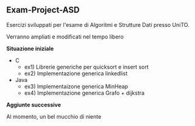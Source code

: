 ## Exam-Project-ASD

Esercizi sviluppati per l'esame di Algoritmi e Strutture Dati presso UniTO.

Verranno ampliati e modificati nel tempo libero 

**Situazione iniziale**

- C
  - ex1) Librerie generiche per quicksort e insert sort
  - ex2) Implementazione generica linkedlist
- Java 
  - ex3) Implementaizone generica MinHeap
  - ex4) Implementazione generica Grafo + dijkstra
  
  
**Aggiunte successive**

Al momento, un bel mucchio di niente
  
